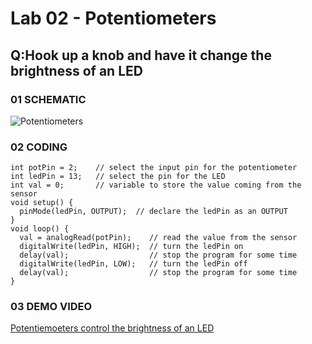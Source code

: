 # Lab 02 - Potentiometers

## Q:Hook up a knob and have it change the brightness of an LED

### 01 SCHEMATIC
![Potentiometers](https://user-images.githubusercontent.com/81423727/137610381-fe64fbf9-b942-40e0-b8a2-17b18c56a635.png)

### 02 CODING
```
int potPin = 2;    // select the input pin for the potentiometer
int ledPin = 13;   // select the pin for the LED
int val = 0;       // variable to store the value coming from the sensor
void setup() {
  pinMode(ledPin, OUTPUT);  // declare the ledPin as an OUTPUT
}
void loop() {
  val = analogRead(potPin);    // read the value from the sensor
  digitalWrite(ledPin, HIGH);  // turn the ledPin on
  delay(val);                  // stop the program for some time
  digitalWrite(ledPin, LOW);   // turn the ledPin off
  delay(val);                  // stop the program for some time
}
```

### 03 DEMO VIDEO
[Potentiemoeters control the brightness of an LED](https://youtu.be/ntZ6tzk42Hw)
